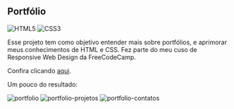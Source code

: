 ## Portfólio

![HTML5](https://img.shields.io/badge/HTML5-E34F26?style=for-the-badge&logo=html5&logoColor=white)
![CSS3](https://img.shields.io/badge/CSS3-1572B6?style=for-the-badge&logo=css3&logoColor=white)

Esse projeto tem como objetivo entender mais sobre portfólios, e aprimorar meus conhecimentos de HTML e CSS. Fez parte do meu cuso de Responsive Web Design da FreeCodeCamp.

Confira clicando [aqui](https://carlalopesj.github.io/portifolio/).

Um pouco do resultado:

![portfolio](https://github.com/user-attachments/assets/cff73686-1c33-4ea1-bab9-ed7b4bf26da8)
![portfolio-projetos](https://github.com/user-attachments/assets/d4e90e2b-12e3-4caa-a814-69ffc8a6243a)
![portfolio-contatos](https://github.com/user-attachments/assets/69d66143-3ce7-4d63-b01b-8e6a3288ecfc)
